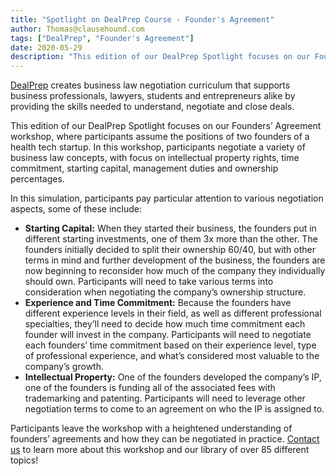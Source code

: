 ```yaml
---
title: "Spotlight on DealPrep Course - Founder's Agreement"
author: Thomas@clausehound.com
tags: ["DealPrep", "Founder's Agreement"]
date: 2020-05-29
description: "This edition of our DealPrep Spotlight focuses on our Founders’ Agreement workshop, where participants assume the positions of two founders of a health tech startup, and negotiate a variety of business law concepts such as, intellectual property rights, time commitment, starting capital, management duties and ownership percentages."
---
```


[DealPrep](http://dealprep.co) creates business law negotiation curriculum that supports business professionals, lawyers, students and entrepreneurs alike by providing the skills needed to understand, negotiate and close deals. 

This edition of our DealPrep Spotlight focuses on our Founders’ Agreement workshop, where participants assume the positions of two founders of a health tech startup. In this workshop, participants negotiate a variety of business law concepts, with focus on intellectual property rights, time commitment, starting capital, management duties and ownership percentages. 

In this simulation, participants pay particular attention to various negotiation aspects, some of these include:

* **Starting Capital:** When they started their business, the founders put in different starting investments, one of them 3x more than the other. The founders initially decided to split their ownership 60/40, but with other terms in mind and further development of the business, the founders are now beginning to reconsider how much of the company they individually should own. Participants will need to take various terms into consideration when negotiating the company’s ownership structure.
* **Experience and Time Commitment:** Because the founders have different experience levels in their field, as well as different professional specialties, they’ll need to decide how much time commitment each founder will invest in the company. Participants will need to negotiate each founders’ time commitment based on their experience level, type of professional experience, and what’s considered most valuable to the company’s growth.
* **Intellectual Property:** One of the founders developed the company’s IP, one of the founders is funding all of the associated fees with trademarking and patenting. Participants will need to leverage other negotiation terms to come to an agreement on who the IP is assigned to.

Participants leave the workshop with a heightened understanding of founders’ agreements and how they can be negotiated in practice. [Contact us](https://calendly.com/maxmessenger/30) to learn more about this workshop and our library of over 85 different topics!
